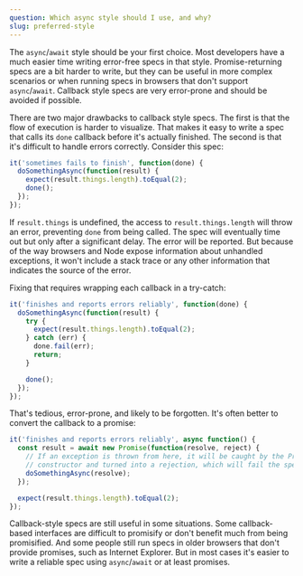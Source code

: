 ```yaml
---
question: Which async style should I use, and why?
slug: preferred-style
---
```


The `async`/`await` style should be your first choice. Most developers have a
much easier time writing error-free specs in that style. Promise-returning
specs are a bit harder to write, but they can be useful in more complex
scenarios or when running specs in browsers that don't support `async`/`await`.
Callback style specs are very error-prone and should be avoided if possible.

There are two major drawbacks to callback style specs. The first is that the
flow of execution is harder to visualize. That makes it easy to write a spec
that calls its `done` callback before it's actually finished. The second is
that it's difficult to handle errors correctly. Consider this spec:

```javascript
it('sometimes fails to finish', function(done) {
  doSomethingAsync(function(result) {
    expect(result.things.length).toEqual(2);
    done();
  });
});
```

If `result.things` is undefined, the access to `result.things.length` will throw
an error, preventing `done` from being called. The spec will eventually time out
but only after a significant delay. The error will be reported. But because of
the way browsers and Node expose information about unhandled exceptions, it 
won't include a stack trace or any other information that indicates the source
of the error.

Fixing that requires wrapping each callback in a try-catch:

```javascript
it('finishes and reports errors reliably', function(done) {
  doSomethingAsync(function(result) {
    try {
      expect(result.things.length).toEqual(2);
    } catch (err) {
      done.fail(err);
      return;
    }

    done();
  });
});
```

That's tedious, error-prone, and likely to be forgotten. It's often better to
convert the callback to a promise:

```javascript
it('finishes and reports errors reliably', async function() {
  const result = await new Promise(function(resolve, reject) {
    // If an exception is thrown from here, it will be caught by the Promise
    // constructor and turned into a rejection, which will fail the spec.
    doSomethingAsync(resolve);
  });

  expect(result.things.length).toEqual(2);
});
```

Callback-style specs are still useful in some situations. Some callback-based
interfaces are difficult to promisify or don't benefit much from being
promisified. And some people still run specs in older browsers that don't
provide promises, such as Internet Explorer. But in most cases it's easier to
write a reliable spec using `async`/`await` or at least promises.
